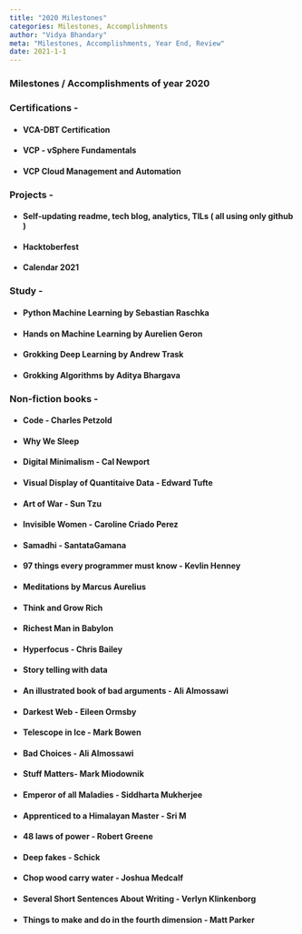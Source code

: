 ```yaml
---
title: "2020 Milestones"
categories: Milestones, Accomplishments
author: "Vidya Bhandary"
meta: "Milestones, Accomplishments, Year End, Review"
date: 2021-1-1
---
```


### Milestones / Accomplishments of year 2020


### Certifications -

- #### VCA-DBT Certification
- #### VCP - vSphere Fundamentals
- #### VCP Cloud Management and Automation

### Projects -

- #### Self-updating readme, tech blog, analytics, TILs ( all using only github )
- #### Hacktoberfest
- #### Calendar 2021

### Study -

- #### Python Machine Learning by Sebastian Raschka
- #### Hands on Machine Learning by Aurelien Geron
- #### Grokking Deep Learning by Andrew Trask
- #### Grokking Algorithms by Aditya Bhargava

### Non-fiction books -

- #### Code - Charles Petzold
- #### Why We Sleep
- #### Digital Minimalism - Cal Newport 
- #### Visual Display of Quantitaive Data - Edward Tufte
- #### Art of War - Sun Tzu
- #### Invisible Women - Caroline Criado Perez
- #### Samadhi - SantataGamana
- #### 97 things every programmer must know - Kevlin Henney 
- #### Meditations by Marcus Aurelius
- #### Think and Grow Rich
- #### Richest Man in Babylon
- #### Hyperfocus - Chris Bailey
- #### Story telling with data
- #### An illustrated book of bad arguments - Ali Almossawi
- #### Darkest Web - Eileen Ormsby
- #### Telescope in Ice - Mark Bowen 
- #### Bad Choices - Ali Almossawi
- #### Stuff Matters- Mark Miodownik 
- #### Emperor of all Maladies - Siddharta Mukherjee
- #### Apprenticed to a Himalayan Master - Sri M
- #### 48 laws of power - Robert Greene 
- #### Deep fakes - Schick
- #### Chop wood carry water - Joshua Medcalf
- #### Several Short Sentences About Writing - Verlyn Klinkenborg
- #### Things to make and do in the fourth dimension - Matt Parker 

